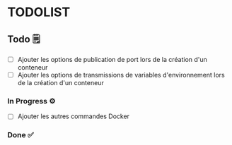 # TODOLIST

## Todo 🗒

- [ ] Ajouter les options de publication de port lors de la création d'un conteneur
- [ ] Ajouter les options de transmissions de variables d'environnement lors de la création d'un conteneur

### In Progress ⚙

- [ ] Ajouter les autres commandes Docker  

### Done ✅
 